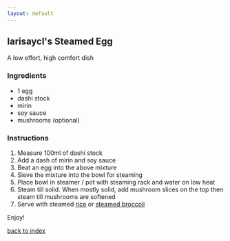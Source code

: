 ```yaml
---
layout: default
---
```


<!---
This is a comment. Note the triple dash to start, but double to end
-->

## larisaycl's Steamed Egg
<!---
Put your name or github username somewhere
-->
A low effort, high comfort dish

### Ingredients
- 1 egg
- dashi stock
- mirin
- soy sauce
- mushrooms (optional)

### Instructions
1. Measure 100ml of dashi stock
2. Add a dash of mirin and soy sauce
3. Beat an egg into the above mixture
4. Sieve the mixture into the bowl for steaming
5. Place bowl in steamer / pot with steaming rack and water on low heat
6. Steam till solid. When mostly solid, add mushroom slices on the top then steam till mushrooms are softened
7. Serve with steamed [rice](../recipes/rice) or [steamed broccoli](../recipes/steamedbroccoli)

Enjoy!

<!--
Keep this link to return to the index
-->
[back to index](../)